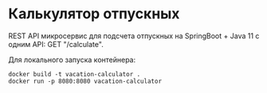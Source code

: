 # Калькулятор отпускных

REST API микросервис для подсчета отпускных на SpringBoot + Java 11 c одним API: GET "/calculate".

Для локального запуска контейнера:

```
docker build -t vacation-calculator .
docker run -p 8080:8080 vacation-calculator
```
